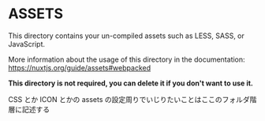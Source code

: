 # ASSETS

This directory contains your un-compiled assets such as LESS, SASS, or JavaScript.

More information about the usage of this directory in the documentation:
https://nuxtjs.org/guide/assets#webpacked

**This directory is not required, you can delete it if you don't want to use it.**

CSS とか ICON とかの assets の設定周りでいじりたいことはここのフォルダ階層に記述する
